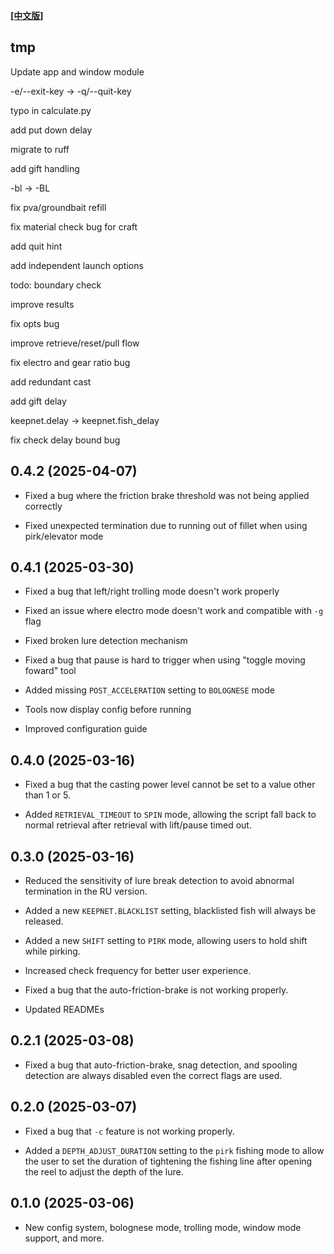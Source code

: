 **[[中文版]][CHANGELOG]**

## tmp

Update app and window module

-e/--exit-key -> -q/--quit-key

typo in calculate.py

add put down delay

migrate to ruff

add gift handling


-bl -> -BL

fix pva/groundbait refill

fix material check bug for craft

add quit hint

add independent launch options

todo: boundary check

improve results

fix opts bug

improve retrieve/reset/pull flow

fix electro and gear ratio bug

add redundant cast

add gift delay

keepnet.delay -> keepnet.fish_delay

fix check delay bound bug

## 0.4.2 (2025-04-07)
- Fixed a bug where the friction brake threshold was not being applied correctly

- Fixed unexpected termination due to running out of fillet when using pirk/elevator mode


## 0.4.1 (2025-03-30)

- Fixed a bug that left/right trolling mode doesn't work properly

- Fixed an issue where electro mode doesn't work and compatible with `-g` flag

- Fixed broken lure detection mechanism

- Fixed a bug that pause is hard to trigger when using "toggle moving foward" tool 

- Added missing `POST_ACCELERATION` setting to `BOLOGNESE` mode

- Tools now display config before running

- Improved configuration guide

## 0.4.0 (2025-03-16)

- Fixed a bug that the casting power level cannot be set to a value other than 1 or 5.

- Added `RETRIEVAL_TIMEOUT` to `SPIN` mode, allowing the script fall back to normal
  retrieval after retrieval with lift/pause timed out.

## 0.3.0 (2025-03-16)

- Reduced the sensitivity of lure break detection to avoid abnormal termination in the RU version.

- Added a new `KEEPNET.BLACKLIST` setting, blacklisted fish will always be released.

- Added a new `SHIFT` setting to `PIRK` mode, allowing users to hold shift while pirking.

- Increased check frequency for better user experience.

- Fixed a bug that the auto-friction-brake is not working properly.

- Updated READMEs


## 0.2.1 (2025-03-08)

- Fixed a bug that auto-friction-brake, snag detection, and spooling detection are always
  disabled even the correct flags are used.

## 0.2.0 (2025-03-07)

- Fixed a bug that `-c` feature is not working properly.

-  Added a `DEPTH_ADJUST_DURATION` setting to the `pirk` fishing mode to allow the user to set the duration of tightening the fishing line after opening the reel to adjust the depth of the lure.

## 0.1.0 (2025-03-06)

- New config system, bolognese mode, trolling mode, window mode support, and more.

[CHANGELOG]: /docs/zh-TW/CHANGELOG.md